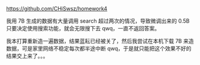 https://github.com/CHiSwsz/homework4

我用 7B 生成的数据有大量调用 search 超过两次的情况，导致微调出来的 0.5B 只要决定使用搜索功能，就会无限搜下去 qwq，一直不返回答案。

我本打算重新造一遍数据，结果蓝耘已经被关了，然后我尝试在本机下载 7B 来造数据，可是家里网络不稳定每次都半途中断 qwq，于是就只能把这个效果不好的结果交上来了。。。